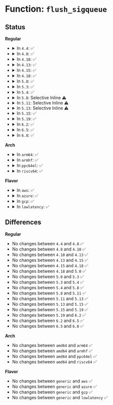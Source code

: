 # Function: <code>flush_sigqueue</code>

## Status
<b>Regular</b>
<ul>
<li>
<details>
<summary>In <code>4.4</code>: ✅</summary>

```c
void flush_sigqueue(struct sigpending *queue);
```

**Collision:** Unique Global

**Inline:** No

**Transformation:** False

**Instances:**

```
In kernel/signal.c (ffffffff8108db80)
Location: kernel/signal.c:404
Inline: False
Direct callers:
  - kernel/exit.c:release_task
  - kernel/exit.c:release_task
  - kernel/signal.c:flush_signals
  - kernel/signal.c:flush_signals
  - security/selinux/hooks.c:selinux_bprm_committed_creds
  - security/selinux/hooks.c:selinux_bprm_committed_creds
```
**Symbols:**

```
ffffffff8108db80-ffffffff8108dbc4: flush_sigqueue (STB_GLOBAL)
```
</details>
</li>
<li>
<details>
<summary>In <code>4.8</code>: ✅</summary>

```c
void flush_sigqueue(struct sigpending *queue);
```

**Collision:** Unique Global

**Inline:** No

**Transformation:** False

**Instances:**

```
In kernel/signal.c (ffffffff81090c00)
Location: kernel/signal.c:404
Inline: False
Direct callers:
  - kernel/exit.c:release_task
  - kernel/exit.c:release_task
  - kernel/signal.c:flush_signals
  - kernel/signal.c:flush_signals
  - security/selinux/hooks.c:selinux_bprm_committed_creds
  - security/selinux/hooks.c:selinux_bprm_committed_creds
```
**Symbols:**

```
ffffffff81090c00-ffffffff81090c47: flush_sigqueue (STB_GLOBAL)
```
</details>
</li>
<li>
<details>
<summary>In <code>4.10</code>: ✅</summary>

```c
void flush_sigqueue(struct sigpending *queue);
```

**Collision:** Unique Global

**Inline:** No

**Transformation:** False

**Instances:**

```
In kernel/signal.c (ffffffff81095b90)
Location: kernel/signal.c:404
Inline: False
Direct callers:
  - kernel/exit.c:release_task
  - kernel/exit.c:release_task
  - kernel/signal.c:flush_signals
  - kernel/signal.c:flush_signals
  - security/selinux/hooks.c:selinux_bprm_committed_creds
  - security/selinux/hooks.c:selinux_bprm_committed_creds
```
**Symbols:**

```
ffffffff81095b90-ffffffff81095bd7: flush_sigqueue (STB_GLOBAL)
```
</details>
</li>
<li>
<details>
<summary>In <code>4.13</code>: ✅</summary>

```c
void flush_sigqueue(struct sigpending *queue);
```

**Collision:** Unique Global

**Inline:** No

**Transformation:** False

**Instances:**

```
In kernel/signal.c (ffffffff81092b40)
Location: kernel/signal.c:410
Inline: False
Direct callers:
  - kernel/exit.c:release_task
  - kernel/exit.c:release_task
  - kernel/signal.c:flush_signals
  - kernel/signal.c:flush_signals
  - security/selinux/hooks.c:selinux_bprm_committed_creds
  - security/selinux/hooks.c:selinux_bprm_committed_creds
```
**Symbols:**

```
ffffffff81092b40-ffffffff81092b87: flush_sigqueue (STB_GLOBAL)
```
</details>
</li>
<li>
<details>
<summary>In <code>4.15</code>: ✅</summary>

```c
void flush_sigqueue(struct sigpending *queue);
```

**Collision:** Unique Global

**Inline:** No

**Transformation:** False

**Instances:**

```
In kernel/signal.c (ffffffff81099a20)
Location: kernel/signal.c:412
Inline: False
Direct callers:
  - kernel/exit.c:release_task
  - kernel/exit.c:release_task
  - kernel/signal.c:flush_signals
  - kernel/signal.c:flush_signals
  - security/selinux/hooks.c:selinux_bprm_committed_creds
  - security/selinux/hooks.c:selinux_bprm_committed_creds
```
**Symbols:**

```
ffffffff81099a20-ffffffff81099a67: flush_sigqueue (STB_GLOBAL)
```
</details>
</li>
<li>
<details>
<summary>In <code>4.18</code>: ✅</summary>

```c
void flush_sigqueue(struct sigpending *queue);
```

**Collision:** Unique Global

**Inline:** No

**Transformation:** False

**Instances:**

```
In kernel/signal.c (ffffffff8109d9f0)
Location: kernel/signal.c:414
Inline: False
Direct callers:
  - kernel/signal.c:flush_signals
  - kernel/signal.c:flush_signals
  - security/selinux/hooks.c:selinux_bprm_committed_creds
  - security/selinux/hooks.c:selinux_bprm_committed_creds
```
**Symbols:**

```
ffffffff8109d9f0-ffffffff8109da3b: flush_sigqueue (STB_GLOBAL)
```
</details>
</li>
<li>
<details>
<summary>In <code>5.0</code>: ✅</summary>

```c
void flush_sigqueue(struct sigpending *queue);
```

**Collision:** Unique Global

**Inline:** No

**Transformation:** False

**Instances:**

```
In kernel/signal.c (ffffffff810a5d00)
Location: kernel/signal.c:445
Inline: False
Direct callers:
  - kernel/signal.c:flush_signals
  - kernel/signal.c:flush_signals
  - security/selinux/hooks.c:selinux_bprm_committed_creds
  - security/selinux/hooks.c:selinux_bprm_committed_creds
```
**Symbols:**

```
ffffffff810a5d00-ffffffff810a5d4b: flush_sigqueue (STB_GLOBAL)
```
</details>
</li>
<li>
<details>
<summary>In <code>5.3</code>: ✅</summary>

```c
void flush_sigqueue(struct sigpending *queue);
```

**Collision:** Unique Global

**Inline:** No

**Transformation:** False

**Instances:**

```
In kernel/signal.c (ffffffff810aa9d0)
Location: kernel/signal.c:455
Inline: False
Direct callers:
  - kernel/exit.c:release_task
  - kernel/exit.c:release_task
  - kernel/signal.c:flush_signals
  - kernel/signal.c:flush_signals
  - security/selinux/hooks.c:selinux_bprm_committed_creds
  - security/selinux/hooks.c:selinux_bprm_committed_creds
```
**Symbols:**

```
ffffffff810aa9d0-ffffffff810aaa1b: flush_sigqueue (STB_GLOBAL)
```
</details>
</li>
<li>
<details>
<summary>In <code>5.4</code>: ✅</summary>

```c
void flush_sigqueue(struct sigpending *queue);
```

**Collision:** Unique Global

**Inline:** No

**Transformation:** False

**Instances:**

```
In kernel/signal.c (ffffffff810b0fd0)
Location: kernel/signal.c:460
Inline: False
Direct callers:
  - kernel/exit.c:release_task
  - kernel/exit.c:release_task
  - kernel/signal.c:flush_signals
  - kernel/signal.c:flush_signals
  - security/selinux/hooks.c:selinux_bprm_committed_creds
  - security/selinux/hooks.c:selinux_bprm_committed_creds
```
**Symbols:**

```
ffffffff810b0fd0-ffffffff810b101b: flush_sigqueue (STB_GLOBAL)
```
</details>
</li>
<li>
<details>
<summary>In <code>5.8</code>: Selective Inline ⚠️</summary>

```c
void flush_sigqueue(struct sigpending *queue);
```

**Collision:** Unique Global

**Inline:** Selective

**Transformation:** False

**Instances:**

```
In kernel/signal.c (ffffffff810b8228)
Location: kernel/signal.c:460
Inline: True
Inline callers:
  - kernel/signal.c:flush_signals
  - kernel/signal.c:flush_signals
Direct callers:
  - kernel/exit.c:__exit_signal
  - kernel/exit.c:__exit_signal
  - security/selinux/hooks.c:selinux_bprm_committed_creds
  - security/selinux/hooks.c:selinux_bprm_committed_creds
```
**Symbols:**

```
ffffffff810ba6d0-ffffffff810ba71e: flush_sigqueue (STB_GLOBAL)
```
</details>
</li>
<li>
<details>
<summary>In <code>5.11</code>: Selective Inline ⚠️</summary>

```c
void flush_sigqueue(struct sigpending *queue);
```

**Collision:** Unique Global

**Inline:** Selective

**Transformation:** False

**Instances:**

```
In kernel/signal.c (ffffffff810b34d8)
Location: kernel/signal.c:461
Inline: True
Inline callers:
  - kernel/signal.c:flush_signals
  - kernel/signal.c:flush_signals
Direct callers:
  - kernel/exit.c:__exit_signal
  - kernel/exit.c:__exit_signal
  - security/selinux/hooks.c:selinux_bprm_committed_creds
  - security/selinux/hooks.c:selinux_bprm_committed_creds
```
**Symbols:**

```
ffffffff810b5990-ffffffff810b59de: flush_sigqueue (STB_GLOBAL)
```
</details>
</li>
<li>
<details>
<summary>In <code>5.13</code>: Selective Inline ⚠️</summary>

```c
void flush_sigqueue(struct sigpending *queue);
```

**Collision:** Unique Global

**Inline:** Selective

**Transformation:** False

**Instances:**

```
In kernel/signal.c (ffffffff810b4b08)
Location: kernel/signal.c:460
Inline: True
Inline callers:
  - kernel/signal.c:flush_signals
  - kernel/signal.c:flush_signals
Direct callers:
  - kernel/exit.c:__exit_signal
  - kernel/exit.c:__exit_signal
  - security/selinux/hooks.c:selinux_bprm_committed_creds
  - security/selinux/hooks.c:selinux_bprm_committed_creds
```
**Symbols:**

```
ffffffff810b7590-ffffffff810b75de: flush_sigqueue (STB_GLOBAL)
```
</details>
</li>
<li>
<details>
<summary>In <code>5.15</code>: ✅</summary>

```c
void flush_sigqueue(struct sigpending *queue);
```

**Collision:** Unique Global

**Inline:** No

**Transformation:** False

**Instances:**

```
In kernel/signal.c (ffffffff810c9950)
Location: kernel/signal.c:461
Inline: False
Direct callers:
  - kernel/exit.c:__exit_signal
  - kernel/exit.c:__exit_signal
  - kernel/signal.c:flush_signals
  - kernel/signal.c:flush_signals
  - security/selinux/hooks.c:selinux_bprm_committed_creds
  - security/selinux/hooks.c:selinux_bprm_committed_creds
```
**Symbols:**

```
ffffffff810c9950-ffffffff810c99cc: flush_sigqueue (STB_GLOBAL)
```
</details>
</li>
<li>
<details>
<summary>In <code>5.19</code>: ✅</summary>

```c
void flush_sigqueue(struct sigpending *queue);
```

**Collision:** Unique Global

**Inline:** No

**Transformation:** False

**Instances:**

```
In kernel/signal.c (ffffffff810e1390)
Location: kernel/signal.c:461
Inline: False
Direct callers:
  - kernel/exit.c:__exit_signal
  - kernel/exit.c:__exit_signal
  - kernel/signal.c:flush_signals
  - kernel/signal.c:flush_signals
  - security/selinux/hooks.c:selinux_bprm_committed_creds
  - security/selinux/hooks.c:selinux_bprm_committed_creds
```
**Symbols:**

```
ffffffff810e1390-ffffffff810e1413: flush_sigqueue (STB_GLOBAL)
```
</details>
</li>
<li>
<details>
<summary>In <code>6.2</code>: ✅</summary>

```c
void flush_sigqueue(struct sigpending *queue);
```

**Collision:** Unique Global

**Inline:** No

**Transformation:** False

**Instances:**

```
In kernel/signal.c (ffffffff81101600)
Location: kernel/signal.c:461
Inline: False
Direct callers:
  - kernel/exit.c:__exit_signal
  - kernel/exit.c:__exit_signal
  - kernel/signal.c:flush_signals
  - kernel/signal.c:flush_signals
  - security/selinux/hooks.c:selinux_bprm_committed_creds
  - security/selinux/hooks.c:selinux_bprm_committed_creds
```
**Symbols:**

```
ffffffff81101600-ffffffff81101683: flush_sigqueue (STB_GLOBAL)
```
</details>
</li>
<li>
<details>
<summary>In <code>6.5</code>: ✅</summary>

```c
void flush_sigqueue(struct sigpending *queue);
```

**Collision:** Unique Global

**Inline:** No

**Transformation:** False

**Instances:**

```
In kernel/signal.c (ffffffff8110d760)
Location: kernel/signal.c:462
Inline: False
Direct callers:
  - kernel/exit.c:__exit_signal
  - kernel/exit.c:__exit_signal
  - kernel/signal.c:flush_signals
  - kernel/signal.c:flush_signals
  - security/selinux/hooks.c:selinux_bprm_committed_creds
  - security/selinux/hooks.c:selinux_bprm_committed_creds
```
**Symbols:**

```
ffffffff8110d760-ffffffff8110d7e3: flush_sigqueue (STB_GLOBAL)
```
</details>
</li>
<li>
<details>
<summary>In <code>6.8</code>: ✅</summary>

```c
void flush_sigqueue(struct sigpending *queue);
```

**Collision:** Unique Global

**Inline:** No

**Transformation:** False

**Instances:**

```
In kernel/signal.c (ffffffff811170a0)
Location: kernel/signal.c:453
Inline: False
Direct callers:
  - kernel/exit.c:__exit_signal
  - kernel/exit.c:__exit_signal
  - kernel/signal.c:flush_signals
  - kernel/signal.c:flush_signals
  - security/selinux/hooks.c:selinux_bprm_committed_creds
  - security/selinux/hooks.c:selinux_bprm_committed_creds
```
**Symbols:**

```
ffffffff811170a0-ffffffff81117123: flush_sigqueue (STB_GLOBAL)
```
</details>
</li>
</ul>
<b>Arch</b>
<ul>
<li>
<details>
<summary>In <code>arm64</code>: ✅</summary>

```c
void flush_sigqueue(struct sigpending *queue);
```

**Collision:** Unique Global

**Inline:** No

**Transformation:** False

**Instances:**

```
In kernel/signal.c (ffff80001010cab0)
Location: kernel/signal.c:460
Inline: False
Direct callers:
  - kernel/exit.c:release_task
  - kernel/exit.c:release_task
  - kernel/signal.c:flush_signals
  - kernel/signal.c:flush_signals
  - security/selinux/hooks.c:selinux_bprm_committed_creds
  - security/selinux/hooks.c:selinux_bprm_committed_creds
```
**Symbols:**

```
ffff80001010cab0-ffff80001010cb18: flush_sigqueue (STB_GLOBAL)
```
</details>
</li>
<li>
<details>
<summary>In <code>armhf</code>: ✅</summary>

```c
void flush_sigqueue(struct sigpending *queue);
```

**Collision:** Unique Global

**Inline:** No

**Transformation:** False

**Instances:**

```
In kernel/signal.c (c0364e1c)
Location: kernel/signal.c:460
Inline: False
Direct callers:
  - kernel/exit.c:release_task
  - kernel/exit.c:release_task
  - kernel/signal.c:flush_signals
  - kernel/signal.c:flush_signals
  - security/selinux/hooks.c:selinux_bprm_committed_creds
  - security/selinux/hooks.c:selinux_bprm_committed_creds
```
**Symbols:**

```
c0364e1c-c0364e78: flush_sigqueue (STB_GLOBAL)
```
</details>
</li>
<li>
<details>
<summary>In <code>ppc64el</code>: ✅</summary>

```c
void flush_sigqueue(struct sigpending *queue);
```

**Collision:** Unique Global

**Inline:** No

**Transformation:** False

**Instances:**

```
In kernel/signal.c (c000000000153a70)
Location: kernel/signal.c:460
Inline: False
Direct callers:
  - kernel/exit.c:release_task
  - kernel/exit.c:release_task
  - kernel/signal.c:flush_signals
  - kernel/signal.c:flush_signals
  - security/selinux/hooks.c:selinux_bprm_committed_creds
  - security/selinux/hooks.c:selinux_bprm_committed_creds
```
**Symbols:**

```
c000000000153a70-c000000000153af8: flush_sigqueue (STB_GLOBAL)
```
</details>
</li>
<li>
<details>
<summary>In <code>riscv64</code>: ✅</summary>

```c
void flush_sigqueue(struct sigpending *queue);
```

**Collision:** Unique Global

**Inline:** No

**Transformation:** False

**Instances:**

```
In kernel/signal.c (ffffffe0000ce164)
Location: kernel/signal.c:460
Inline: False
Direct callers:
  - kernel/exit.c:release_task
  - kernel/exit.c:release_task
  - kernel/signal.c:flush_signals
  - kernel/signal.c:flush_signals
  - security/selinux/hooks.c:selinux_bprm_committed_creds
  - security/selinux/hooks.c:selinux_bprm_committed_creds
```
**Symbols:**

```
ffffffe0000ce164-ffffffe0000ce1b0: flush_sigqueue (STB_GLOBAL)
```
</details>
</li>
</ul>
<b>Flavor</b>
<ul>
<li>
<details>
<summary>In <code>aws</code>: ✅</summary>

```c
void flush_sigqueue(struct sigpending *queue);
```

**Collision:** Unique Global

**Inline:** No

**Transformation:** False

**Instances:**

```
In kernel/signal.c (ffffffff810ab340)
Location: kernel/signal.c:460
Inline: False
Direct callers:
  - kernel/exit.c:release_task
  - kernel/exit.c:release_task
  - kernel/signal.c:flush_signals
  - kernel/signal.c:flush_signals
  - security/selinux/hooks.c:selinux_bprm_committed_creds
  - security/selinux/hooks.c:selinux_bprm_committed_creds
```
**Symbols:**

```
ffffffff810ab340-ffffffff810ab38b: flush_sigqueue (STB_GLOBAL)
```
</details>
</li>
<li>
<details>
<summary>In <code>azure</code>: ✅</summary>

```c
void flush_sigqueue(struct sigpending *queue);
```

**Collision:** Unique Global

**Inline:** No

**Transformation:** False

**Instances:**

```
In kernel/signal.c (ffffffff81099ce0)
Location: kernel/signal.c:460
Inline: False
Direct callers:
  - kernel/exit.c:release_task
  - kernel/exit.c:release_task
  - kernel/signal.c:flush_signals
  - kernel/signal.c:flush_signals
  - security/selinux/hooks.c:selinux_bprm_committed_creds
  - security/selinux/hooks.c:selinux_bprm_committed_creds
```
**Symbols:**

```
ffffffff81099ce0-ffffffff81099d2b: flush_sigqueue (STB_GLOBAL)
```
</details>
</li>
<li>
<details>
<summary>In <code>gcp</code>: ✅</summary>

```c
void flush_sigqueue(struct sigpending *queue);
```

**Collision:** Unique Global

**Inline:** No

**Transformation:** False

**Instances:**

```
In kernel/signal.c (ffffffff810aa8a0)
Location: kernel/signal.c:460
Inline: False
Direct callers:
  - kernel/exit.c:release_task
  - kernel/exit.c:release_task
  - kernel/signal.c:flush_signals
  - kernel/signal.c:flush_signals
  - security/selinux/hooks.c:selinux_bprm_committed_creds
  - security/selinux/hooks.c:selinux_bprm_committed_creds
```
**Symbols:**

```
ffffffff810aa8a0-ffffffff810aa8eb: flush_sigqueue (STB_GLOBAL)
```
</details>
</li>
<li>
<details>
<summary>In <code>lowlatency</code>: ✅</summary>

```c
void flush_sigqueue(struct sigpending *queue);
```

**Collision:** Unique Global

**Inline:** No

**Transformation:** False

**Instances:**

```
In kernel/signal.c (ffffffff810b2980)
Location: kernel/signal.c:460
Inline: False
Direct callers:
  - kernel/exit.c:release_task
  - kernel/exit.c:release_task
  - kernel/signal.c:flush_signals
  - kernel/signal.c:flush_signals
  - security/selinux/hooks.c:selinux_bprm_committed_creds
  - security/selinux/hooks.c:selinux_bprm_committed_creds
```
**Symbols:**

```
ffffffff810b2980-ffffffff810b29cb: flush_sigqueue (STB_GLOBAL)
```
</details>
</li>
</ul>

## Differences
<b>Regular</b>
<ul>
<li>
No changes between <code>4.4</code> and <code>4.8</code> ✅
</li>
<li>
No changes between <code>4.8</code> and <code>4.10</code> ✅
</li>
<li>
No changes between <code>4.10</code> and <code>4.13</code> ✅
</li>
<li>
No changes between <code>4.13</code> and <code>4.15</code> ✅
</li>
<li>
No changes between <code>4.15</code> and <code>4.18</code> ✅
</li>
<li>
No changes between <code>4.18</code> and <code>5.0</code> ✅
</li>
<li>
No changes between <code>5.0</code> and <code>5.3</code> ✅
</li>
<li>
No changes between <code>5.3</code> and <code>5.4</code> ✅
</li>
<li>
No changes between <code>5.4</code> and <code>5.8</code> ✅
</li>
<li>
No changes between <code>5.8</code> and <code>5.11</code> ✅
</li>
<li>
No changes between <code>5.11</code> and <code>5.13</code> ✅
</li>
<li>
No changes between <code>5.13</code> and <code>5.15</code> ✅
</li>
<li>
No changes between <code>5.15</code> and <code>5.19</code> ✅
</li>
<li>
No changes between <code>5.19</code> and <code>6.2</code> ✅
</li>
<li>
No changes between <code>6.2</code> and <code>6.5</code> ✅
</li>
<li>
No changes between <code>6.5</code> and <code>6.8</code> ✅
</li>
</ul>
<b>Arch</b>
<ul>
<li>
No changes between <code>amd64</code> and <code>arm64</code> ✅
</li>
<li>
No changes between <code>amd64</code> and <code>armhf</code> ✅
</li>
<li>
No changes between <code>amd64</code> and <code>ppc64el</code> ✅
</li>
<li>
No changes between <code>amd64</code> and <code>riscv64</code> ✅
</li>
</ul>
<b>Flavor</b>
<ul>
<li>
No changes between <code>generic</code> and <code>aws</code> ✅
</li>
<li>
No changes between <code>generic</code> and <code>azure</code> ✅
</li>
<li>
No changes between <code>generic</code> and <code>gcp</code> ✅
</li>
<li>
No changes between <code>generic</code> and <code>lowlatency</code> ✅
</li>
</ul>
